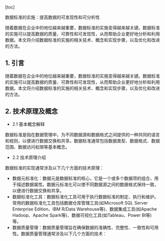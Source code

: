 
[toc]                    
                
                
数据标准的实施：提高数据的可发现性和可分析性

随着数据在企业中的地位越来越重要，数据标准的实施变得越来越关键。数据标准的实施可以提高数据的质量、可靠性和可发现性，从而帮助企业更好地分析和利用数据。本文将介绍数据标准的实施的相关技术、概念和实现步骤，以及优化和改进的方法。

## 1. 引言

随着数据在企业中的地位越来越重要，数据标准的实施变得越来越关键。数据标准的实施可以提高数据的质量、可靠性和可发现性，从而帮助企业更好地分析和利用数据。本文将介绍数据标准的实施的相关技术、概念和实现步骤，以及优化和改进的方法。

## 2. 技术原理及概念

- 2.1 基本概念解释

数据标准是指在数据管理中，为不同数据源和数据格式之间提供的一种共同的语言和规则，以便进行数据交换和共享。数据标准通常包括数据类型、数据格式、数据范围、数据访问权限等基本概念。

- 2.2 技术原理介绍

数据标准的实现通常涉及以下几个方面的技术原理：

- 数据元标准化：数据元是数据标准的核心，它是一个或多个数据项的组合，用于描述数据属性。数据元标准化可以使不同数据源之间的数据格式保持一致，以便进行数据交换和共享。
- 数据标准化工具：数据标准化工具可用于执行数据标准的制定、执行和维护。常用的数据标准化工具包括数据仓库管理工具(如Microsoft SQL Server Enterprise Edition、IBM R/Data Warehouse等)、数据集成工具(如Apache Hadoop、Apache Spark等)、数据可视化工具(如Tableau、Power BI等)等。
- 数据质量管理：数据质量管理旨在确保数据的准确性、完整性、一致性和可用性。数据质量管理通常涉及以下几个方面的技术：

